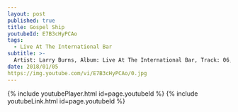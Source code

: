 ```yaml
---
layout: post
published: true
title: Gospel Ship
youtubeId: E7B3cHyPCAo
tags:
  - Live At The International Bar
subtitle: >-
  Artist: Larry Burns, Album: Live At The International Bar, Track: 06, Title: Gospel Ship
date: 2018/01/05
https://img.youtube.com/vi/E7B3cHyPCAo/0.jpg
---
```

{% include youtubePlayer.html id=page.youtubeId %}
{% include youtubeLink.html id=page.youtubeId %}
